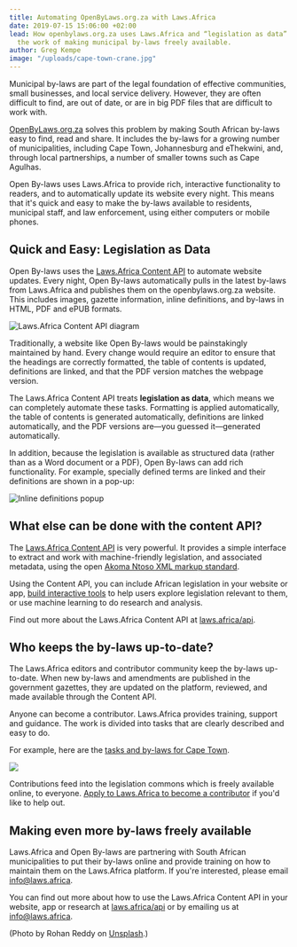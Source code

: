```yaml
---
title: Automating OpenByLaws.org.za with Laws.Africa
date: 2019-07-15 15:06:00 +02:00
lead: How openbylaws.org.za uses Laws.Africa and “legislation as data” to automate
  the work of making municipal by-laws freely available.
author: Greg Kempe
image: "/uploads/cape-town-crane.jpg"
---
```


Municipal by-laws are part of the legal foundation of effective communities, small businesses, and local service delivery. However, they are often difficult to find, are out of date, or are in big PDF files that are difficult to work with.

[OpenByLaws.org.za](https://openbylaws.org.za) solves this problem by making South African by-laws easy to find, read and share. It includes the by-laws for a growing number of municipalities, including Cape Town, Johannesburg and eThekwini, and, through local partnerships, a number of smaller towns such as Cape Agulhas.

Open By-laws uses Laws.Africa to provide rich, interactive functionality to readers, and to automatically update its website every night. This means that it's quick and easy to make the by-laws available to residents, municipal staff, and law enforcement, using either computers or mobile phones.

## Quick and Easy: Legislation as Data

Open By-laws uses the [Laws.Africa Content API](https://laws.africa/api/) to automate website updates. Every night, Open By-laws automatically pulls in the latest by-laws from Laws.Africa and publishes them on the openbylaws.org.za website. This includes images, gazette information, inline definitions, and by-laws in HTML, PDF and ePUB formats.

<img src="/uploads/content-api.png" alt="Laws.Africa Content API diagram" class="img-fluid">

Traditionally, a website like Open By-laws would be painstakingly maintained by hand. Every change would require an editor to ensure that the headings are correctly formatted, the table of contents is updated, definitions are linked, and that the PDF version matches the webpage version.

The Laws.Africa Content API treats **legislation as data**, which means we can completely automate these tasks. Formatting is applied automatically, the table of contents is generated automatically, definitions are linked automatically, and the PDF versions are—you guessed it—generated automatically.

In addition, because the legislation is available as structured data (rather than as a Word document or a PDF), Open By-laws can add rich functionality. For example, specially defined terms are linked and their definitions are shown in a pop-up:

<img src="/uploads/bylaw-definitions.gif" alt="Inline definitions popup" class="img-fluid">

## What else can be done with the content API?

The [Laws.Africa Content API](https://laws.africa/api/) is very powerful. It provides a simple interface to extract and work with machine-friendly legislation, and associated metadata, using the open [Akoma Ntoso XML markup standard](http://www.akomantoso.org/).

Using the Content API, you can include African legislation in your website or app, [build interactive tools](https://laws.africa/help/api/guide-table-of-contents.html) to help users explore legislation relevant to them, or use machine learning to do research and analysis.

Find out more about the Laws.Africa Content API at [laws.africa/api](https://laws.africa/api/).

## Who keeps the by-laws up-to-date?

The Laws.Africa editors and contributor community keep the by-laws up-to-date. When new by-laws and amendments are published in the government gazettes, they are updated on the platform, reviewed, and made available through the Content API.

Anyone can become a contributor. Laws.Africa provides training, support and guidance. The work is divided into tasks that are clearly described and easy to do.

For example, here are the [tasks and by-laws for Cape Town](https://edit.laws.africa/places/za-cpt/).

<img src="/uploads/platform-cpt.png" class="img-fluid">

Contributions feed into the legislation commons which is freely available online, to everyone. [Apply to Laws.Africa to become a contributor](https://laws.africa/jobs) if you'd like to help out.

## Making even more by-laws freely available

Laws.Africa and Open By-laws are partnering with South African municipalities to put their by-laws online and provide training on how to maintain them on the Laws.Africa platform. If you're interested, please email [info@laws.africa](mailto:info@laws.africa).

You can find out more about how to use the Laws.Africa Content API in your website, app or research at [laws.africa/api](https://laws.africa/api/) or by emailing us at [info@laws.africa](mailto:info@laws.africa).

(Photo by Rohan Reddy on [Unsplash](https://unsplash.com/photos/Ae4qJD-IdL8).)
